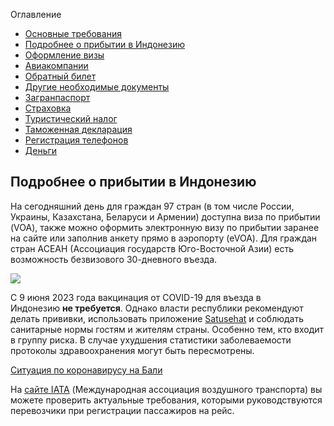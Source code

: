 Оглавление

- [Основные требования](https://baliforum.ru/p/kak-seychas-popast-na-bali-instruktsiya#title-JpUGTcp667)
- [Подробнее о прибытии в Индонезию](https://baliforum.ru/p/kak-seychas-popast-na-bali-instruktsiya#title-ZGXcLqV_NV)
- [Оформление визы](https://baliforum.ru/p/kak-seychas-popast-na-bali-instruktsiya#title-Vqo5H6zBbm)
- [Авиакомпании](https://baliforum.ru/p/kak-seychas-popast-na-bali-instruktsiya#title-GBABev1UZa)
- [Обратный билет](https://baliforum.ru/p/kak-seychas-popast-na-bali-instruktsiya#title-f1ZOgBblVz)
- [Другие необходимые документы](https://baliforum.ru/p/kak-seychas-popast-na-bali-instruktsiya#title-cUUvPwWnF5)
- [Загранпаспорт](https://baliforum.ru/p/kak-seychas-popast-na-bali-instruktsiya#title-dq-Fl17Y_0)
- [Страховка](https://baliforum.ru/p/kak-seychas-popast-na-bali-instruktsiya#title-vx_cjA0zXc)
- [Туристический налог](https://baliforum.ru/p/kak-seychas-popast-na-bali-instruktsiya#title-xyewep9mIY)
- [Таможенная декларация](https://baliforum.ru/p/kak-seychas-popast-na-bali-instruktsiya#title-a8aZC-mFco)
- [Регистрация телефонов](https://baliforum.ru/p/kak-seychas-popast-na-bali-instruktsiya#title-8vVmwQStIu)
- [Деньги](https://baliforum.ru/p/kak-seychas-popast-na-bali-instruktsiya#title-MvqY7H_Onn)


## Подробнее о прибытии в Индонезию

На сегодняшний день для граждан 97 стран (в том числе России, Украины, Казахстана, Беларуси и Армении) доступна виза по прибытии (VOA), также можно оформить электронную визу по прибытии заранее на сайте или заполнив анкету прямо в аэропорту (eVOA). Для граждан стран АСЕАН (Ассоциация государств Юго-Восточной Азии) есть возможность безвизового 30-дневного въезда.

![](https://static.baliforum.ru/uploads/68924/1000037923.png)

С 9 июня 2023 года вакцинация от COVID-19 для въезда в Индонезию **не требуется**. Однако власти республики рекомендуют делать прививки, использовать приложение [Satusehat](https://baliforum.ru/p/prilozhenie-satusehat-kak-zaregistrirovatsya-i-zagruzit-sertifikat-vaktsinatsii) и соблюдать санитарные нормы гостям и жителям страны. Особенно тем, кто входит в группу риска. В случае ухудшения статистики заболеваемости протоколы здравоохранения могут быть пересмотрены.

[Ситуация по коронавирусу на Бали](https://baliforum.ru/p/situatsiya-po-koronavirusu-na-bali)

На [сайте IATA](https://www.iatatravelcentre.com/world.php) (Международная ассоциация воздушного транспорта) вы можете проверить актуальные требования, которыми руководствуются перевозчики при регистрации пассажиров на рейс.
